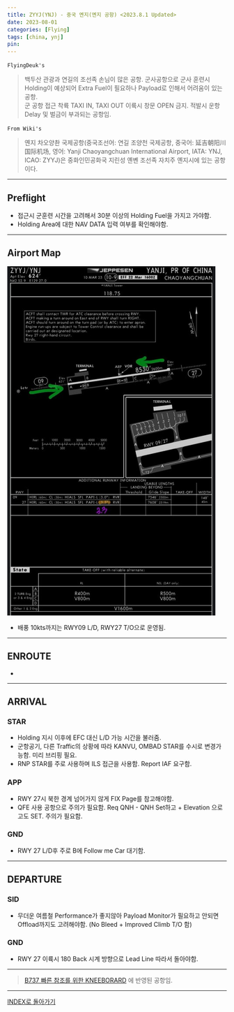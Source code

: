 ```yaml
---
title: ZYYJ(YNJ) - 중국 옌지(옌지 공항) <2023.8.1 Updated>
date: 2023-08-01
categories: [Flying]
tags: [china, ynj]
pin:
---
```


`FlyingDeuk's`
> 백두산 관광과 연길의 조선족 손님이 많은 공항. 군사공항으로 군사 훈련시 Holding이 예상되어 Extra Fuel이 필요하나 Payload로 인해서 어려움이 있는 공항. <br>
군 공항 접근 착륙 TAXI IN, TAXI OUT 이륙시 창문 OPEN 금지. 적발시 운항 Delay 및 벌금이 부과되는 공항임. 

`From Wiki's`
> 옌지 차오양촨 국제공항(중국조선어: 연길 조양천 국제공항, 중국어: 延吉朝阳川国际机场, 영어: Yanji Chaoyangchuan International Airport, IATA: YNJ, ICAO: ZYYJ)은 중화인민공화국 지린성 옌볜 조선족 자치주 옌지시에 있는 공항이다.

--------

## Preflight
- 접근시 군훈련 시간을 고려해서 30분 이상의 Holding Fuel을 가지고 가야함. 
- Holding Area에 대한 NAV DATA 입력 여부를 확인해야함. 

---------

## Airport Map
![ynj](/img/flying/airport/ynj_ap.jpg)
- 배풍 10kts까지는 RWY09 L/D, RWY27 T/O으로 운영됨. 


------------

## ENROUTE
- 

--------

## ARRIVAL
### STAR
- Holding 지시 이후에 EFC 대신 L/D 가능 시간을 불러줌. 
- 군항공기, 다른 Traffic의 상황에 따라 KANVU, OMBAD STAR를 수시로 변경가능함. 미리 브리핑 필요. 
- RNP STAR를 주로 사용하며 ILS 접근을 사용함. Report IAF 요구함. 

### APP
- RWY 27시 북한 경계 넘어가지 않게 FIX Page를 참고해야함. 
- QFE 사용 공항으로 주의가 필요함. Req QNH - QNH Set하고 + Elevation 으로 고도 SET. 주의가 필요함. 


### GND
- RWY 27 L/D후 주로 B에 Follow me Car 대기함. 


-------

## DEPARTURE
### SID
- 무더운 여름철 Performance가 좋지않아 Payload Monitor가 필요하고 안되면 Offload까지도 고려해야함. (No Bleed + Improved Climb T/O 함)

### GND
- RWY 27 이륙시 180 Back 시계 방향으로 Lead Line 따라서 돌아야함.  



----

> [B737 빠른 참조를 위한 KNEEBORARD](/posts/B737-kneeboard/) 에 반영된 공항임. 

-------


[INDEX로 돌아가기](/posts/KoreaJapanChina/)
